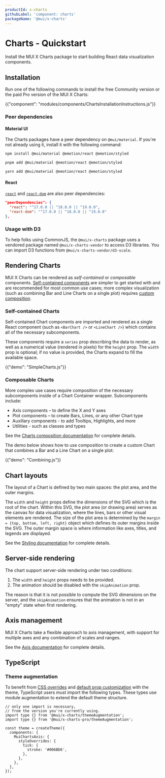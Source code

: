 ```yaml
---
productId: x-charts
githubLabel: 'component: charts'
packageName: '@mui/x-charts'
---
```


# Charts - Quickstart

<p class="description">Install the MUI X Charts package to start building React data visualization components.</p>

## Installation

Run one of the following commands to install the free Community version or the paid Pro version of the MUI X Charts:

<!-- #default-branch-switch -->

{{"component": "modules/components/ChartsInstallationInstructions.js"}}

### Peer dependencies

#### Material UI

The Charts packages have a peer dependency on `@mui/material`.
If you're not already using it, install it with the following command:

<codeblock storageKey="package-manager">

```bash npm
npm install @mui/material @emotion/react @emotion/styled
```

```bash pnpm
pnpm add @mui/material @emotion/react @emotion/styled
```

```bash yarn
yarn add @mui/material @emotion/react @emotion/styled
```

</codeblock>

#### React

<!-- #react-peer-version -->

[`react`](https://www.npmjs.com/package/react) and [`react-dom`](https://www.npmjs.com/package/react-dom) are also peer dependencies:

```json
"peerDependencies": {
  "react": "^17.0.0 || ^18.0.0 || ^19.0.0",
  "react-dom": "^17.0.0 || ^18.0.0 || ^19.0.0"
},
```

### Usage with D3

To help folks using CommonJS, the `@mui/x-charts` package uses a vendored package named `@mui/x-charts-vendor` to access D3 libraries.
You can import D3 functions from `@mui/x-charts-vendor/d3-scale`.

## Rendering Charts

MUI X Charts can be rendered as _self-contained_ or _composable_ components.
[Self-contained components](#self-contained-charts) are simpler to get started with and are recommended for most common use cases; more complex visualization (such as combining Bar and Line Charts on a single plot) requires [custom composition](#composable-charts).

### Self-contained Charts

Self-contained Chart components are imported and rendered as a single React component (such as `<BarChart />` or `<LineChart />`) which contains all of the necessary subcomponents.

These components require a `series` prop describing the data to render, as well as a numerical value (rendered in pixels) for the `height` prop.
The `width` prop is optional; if no value is provided, the Charts expand to fill the available space.

{{"demo": "SimpleCharts.js"}}

### Composable Charts

More complex use cases require composition of the necessary subcomponents inside of a Chart Container wrapper.
Subcomponents include:

- Axis components – to define the X and Y axes
- Plot components – to create Bars, Lines, or any other Chart type
- Auxillary components - to add Tooltips, Highlights, and more
- Utilities - such as classes and types

See the [Charts composition documentation](/x/react-charts/composition/) for complete details.

The demo below shows how to use composition to create a custom Chart that combines a Bar and a Line Chart on a single plot:

{{"demo": "Combining.js"}}

## Chart layouts

The layout of a Chart is defined by two main spaces: the plot area, and the outer margins.

The `width` and `height` props define the dimensions of the SVG which is the root of the chart.
Within this SVG, the plot area (or drawing area) serves as the canvas for data visualization, where the lines, bars or other visual elements are rendered.
The size of the plot area is determined by the `margin = {top, bottom, left, right}` object which defines its outer margins inside the SVG.
The outer margin space is where information like axes, titles, and legends are displayed.

See the [Styling documentation](/x/react-charts/styling/#placement) for complete details.

## Server-side rendering

The chart support server-side rendering under two conditions:

1. The `width` and `height` props needs to be provided.
2. The animation should be disabled with the `skipAnimation` prop.

The reason is that it is not possible to compute the SVG dimensions on the server, and the `skipAnimation` ensures that the animation is not in an "empty" state when first rendering.

## Axis management

MUI X Charts take a flexible approach to axis management, with support for multiple axes and any combination of scales and ranges.

See the [Axis documentation](/x/react-charts/axis/) for complete details.

## TypeScript

### Theme augmentation

To benefit from [CSS overrides](/material-ui/customization/theme-components/#theme-style-overrides) and [default prop customization](/material-ui/customization/theme-components/#theme-default-props) with the theme, TypeScript users must import the following types.
These types use module augmentation to extend the default theme structure.

```tsx
// only one import is necessary,
// from the version you're currently using.
import type {} from '@mui/x-charts/themeAugmentation';
import type {} from '@mui/x-charts-pro/themeAugmentation';

const theme = createTheme({
  components: {
    MuiChartsAxis: {
      styleOverrides: {
        tick: {
          stroke: '#006BD6',
        },
      },
    },
  },
});
```

